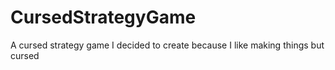 # CursedStrategyGame
A cursed strategy game I decided to create because I like making things but cursed
